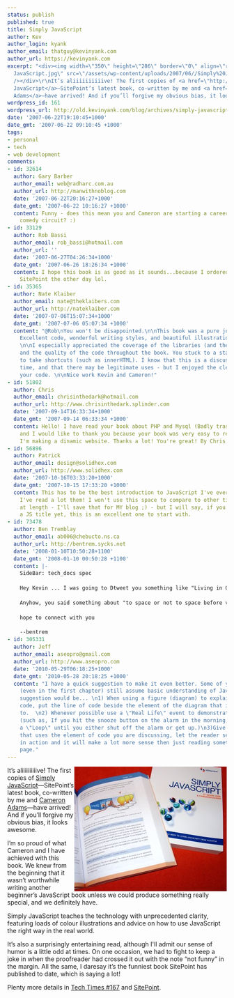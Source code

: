 ```yaml
---
status: publish
published: true
title: Simply JavaScript
author: Kev
author_login: kyank
author_email: thatguy@kevinyank.com
author_url: https://kevinyank.com
excerpt: "<div><img width=\"350\" height=\"286\" border=\"0\" align=\"right\" alt=\"Simply
  JavaScript.jpg\" src=\"/assets/wp-content/uploads/2007/06//Simply%20JavaScript.jpg\"
  /></div>\r\nIt’s aliiiiiiiiiive! The first copies of <a href=\"http://www.sitepoint.com/launch/cf0b72\">Simply
  JavaScript</a>—SitePoint’s latest book, co-written by me and <a href=\"http://themaninblue.com/\">Cameron
  Adams</a>—have arrived! And if you’ll forgive my obvious bias, it looks awesome.\r\n\r\n"
wordpress_id: 161
wordpress_url: http://old.kevinyank.com/blog/archives/simply-javascript
date: '2007-06-22T19:10:45+1000'
date_gmt: '2007-06-22 09:10:45 +1000'
tags:
- personal
- tech
- web development
comments:
- id: 32614
  author: Gary Barber
  author_email: web@radharc.com.au
  author_url: http://manwithnoblog.com
  date: '2007-06-22T20:16:27+1000'
  date_gmt: '2007-06-22 10:16:27 +1000'
  content: Funny - does this mean you and Cameron are starting a career on the Melbourne
    comedy circuit? :)
- id: 33129
  author: Rob Bassi
  author_email: rob_bassi@hotmail.com
  author_url: ''
  date: '2007-06-27T04:26:34+1000'
  date_gmt: '2007-06-26 18:26:34 +1000'
  content: I hope this book is as good as it sounds...because I ordered a copy from
    SitePoint the other day lol.
- id: 35365
  author: Nate Klaiber
  author_email: nate@theklaibers.com
  author_url: http://nateklaiber.com
  date: '2007-07-06T15:07:34+1000'
  date_gmt: '2007-07-06 05:07:34 +1000'
  content: "@Rob\nYou won't be disappointed.\n\nThis book was a pure joy to read.
    Excellent code, wonderful writing styles, and beautiful illustrations to boot.
    \n\nI especially appreciated the coverage of the libraries (and their shortcomings)
    and the quality of the code throughout the book. You stuck to a standard and refused
    to take shortcuts (such as innerHTML). I know that this is a discussion for another
    time, and that there may be legitimate uses - but I enjoyed the cleanliness of
    your code. \n\nNice work Kevin and Cameron!"
- id: 51802
  author: Chris
  author_email: chrisinthedark@hotmail.com
  author_url: http://www.chrisinthedark.splinder.com
  date: '2007-09-14T16:33:34+1000'
  date_gmt: '2007-09-14 06:33:34 +1000'
  content: Hello! I have read your book about PHP and Mysql (Badly traslated in Italian)
    and I would like to thank you because your book was very easy to read and now
    I'm making a dinamic website. Thanks a lot! You're great! By Chris from Tuscany!
- id: 56896
  author: Patrick
  author_email: design@solidhex.com
  author_url: http://www.solidhex.com
  date: '2007-10-16T03:33:20+1000'
  date_gmt: '2007-10-15 17:33:20 +1000'
  content: This has to be the best introduction to JavaScript I've ever read - and
    I've read a lot them! I won't use this space to compare to other titles are expound
    at length - I'll save that for MY blog ;) - but I will say, if you have not read
    a JS title yet, this is an excellent one to start with.
- id: 73478
  author: Ben Tremblay
  author_email: ab006@chebucto.ns.ca
  author_url: http://bentrem.sycks.net
  date: '2008-01-10T10:50:28+1100'
  date_gmt: '2008-01-10 00:50:28 +1100'
  content: |-
    SideBar: tech_docs spec

    Hey Kevin ... I was going to Dtweet you something like "Living in Oz, working for SitePoint; gotta luv being Canadian! *grin*" but couldn't ... you aren't following me ... HeyHo.

    Anyhow, you said something about "to space or not to space before version number" and I was wondering if you're assembling a spec. I had to do one ... I mean a real one ... I mean a MIL-SPEC avionics R&amp;D one ... and would love to hoe in on something for this day and age.

    hope to connect with you

    --bentrem
- id: 305331
  author: Jeff
  author_email: aseopro@gmail.com
  author_url: http://www.aseopro.com
  date: '2010-05-29T06:18:25+1000'
  date_gmt: '2010-05-28 20:18:25 +1000'
  content: "I have a quick suggestion to make it even better. Some of your examples
    (even in the first chapter) still assume basic understanding of Javascript. My
    suggestion would be... \n1) When using a figure (diagram) to explain a piece of
    code, put the line of code beside the element of the diagram that it pertains
    to.  \n2) Whenever possible use a \"Real Life\" event to demonstrate the code.
    (such as, If you hit the snooze button on the alarm in the morning, you are creating
    a \"Loop\" until you either shut off the alarm or get up.)\n3)Give a website location
    that uses the element of code you are discussing, let the reader see the code
    in action and it will make a lot more sense then just reading something on the
    page."
---
```

<div><img width="350" height="286" border="0" align="right" alt="Simply JavaScript.jpg" src="/assets/wp-content/uploads/2007/06//Simply%20JavaScript.jpg" /></div>
<p>It’s aliiiiiiiiiive! The first copies of <a href="http://www.sitepoint.com/launch/cf0b72">Simply JavaScript</a>—SitePoint’s latest book, co-written by me and <a href="http://themaninblue.com/">Cameron Adams</a>—have arrived! And if you’ll forgive my obvious bias, it looks awesome.</p>
<p><a id="more"></a><a id="more-161"></a>I’m so proud of what Cameron and I have achieved with this book. We knew from the beginning that it wasn’t worthwhile writing another beginner’s JavaScript book unless we could produce something really special, and we definitely have.</p>
<p>Simply JavaScript teaches the technology with unprecedented clarity, featuring loads of colour illustrations and advice on how to use JavaScript the right way in the real world.</p>
<p>It’s also a surprisingly entertaining read, although I'll admit our sense of humor is a little odd at times. On one occasion, we had to fight to keep a joke in when the proofreader had crossed it out with the note “not funny” in the margin. All the same, I daresay it’s the funniest book SitePoint has published to date, which is saying a lot!</p>
<p>Plenty more details in <a href="http://www.sitepoint.com/newsletter/viewissue.php?id=3&issue=167">Tech Times #167</a> and <a href="http://www.sitepoint.com/launch/cf0b72">SitePoint</a>.</p>
